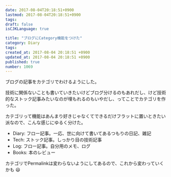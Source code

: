 ```yaml
---
date: 2017-08-04T20:18:51+0900
lastmod: 2017-08-04T20:18:51+0900
tags: 
draft: false
isCJKLanguage: true

title: "ブログにCategory機能をつけた"
category: Diary
tags: 
created_at: 2017-08-04 20:18:51 +0900
updated_at: 2017-08-04 20:18:51 +0900
published: true
number: 1069
---
```


ブログの記事をカテゴリでわけるようにした。

技術に関係ないことも書いていきたいけどブログ分けるのもあれだし、けど技術的なストック記事みたいなのが埋もれるのもいやだし、ってことでカテゴリを作った。

カテゴリって機能はあんまり好きじゃなくてできるだけフラットに置いときたい派なので、こんな感じにゆるく分けた。

* Diary: フロー記事。一応、世に向けて書いてあるつもりの日記、雑記
* Tech: ストック記事。しっかり目の技術記事
* Log: フロー記事。自分用のメモ、ログ
* Books: 本のレビュー

カテゴリでPermalinkは変わらないようにしてあるので、これから変わっていくかも :smiley: 
